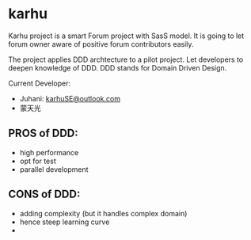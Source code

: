 # karhu

Karhu project is a smart Forum project with SasS model. It is going to let forum owner aware of positive forum contributors easily. 

The project applies DDD archtecture to a pilot project. Let developers to deepen knowledge of DDD. DDD stands for Domain Driven Design.

Current Developer:
* Juhani: karhuSE@outlook.com
* 蒙天光


## PROS of DDD:
* high performance
* opt for test
* parallel development 

## CONS of DDD:
* adding complexity (but it handles complex domain)
* hence steep learning curve
*
